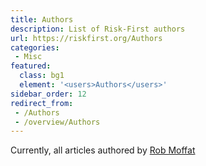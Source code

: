 ```yaml
---
title: Authors
description: List of Risk-First authors
url: https://riskfirst.org/Authors
categories:
 - Misc
featured: 
  class: bg1
  element: '<users>Authors</users>'
sidebar_order: 12
redirect_from: 
 - /Authors
 - /overview/Authors
---
```


Currently, all articles authored by [Rob Moffat](https://github.com/robmoffat)